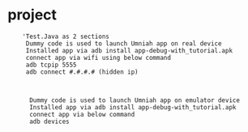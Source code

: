 # project
		'Test.Java as 2 sections
		 Dummy code is used to launch Umniah app on real device 
		 Installed app via adb install app-debug-with_tutorial.apk 
		 connect app via wifi using below command
		 adb tcpip 5555
		 adb connect #.#.#.# (hidden ip)
		 
     
     
		  Dummy code is used to launch Umniah app on emulator device 
		  Installed app via adb install app-debug-with_tutorial.apk 
		  connect app via below command
		  adb devices
		 
